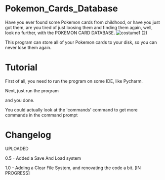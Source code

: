 # Pokemon_Cards_Database

Have you ever found some Pokemon cards from childhood, or have you just got them, are you tired of just loosing them and finding them again, well, look no further, with the POKEMON CARD DATABASE.
![costume1 (2)](https://user-images.githubusercontent.com/97952297/152827858-c334d766-6655-43c8-bb48-6236d91d1fcb.png)

This program can store all of your Pokemon cards to your disk, so you can never lose them again.

# Tutorial
First of all, you need to run the program on some IDE, like Pycharm.

Next, just run the program

and you done.

You could actually look at the 'commands' command to get more commands in the command prompt
# Changelog
UPLOADED

0.5 - Added a Save And Load system

1.0 - Adding a Clear File System, and renovating the code a bit. [IN PROGRESS]
